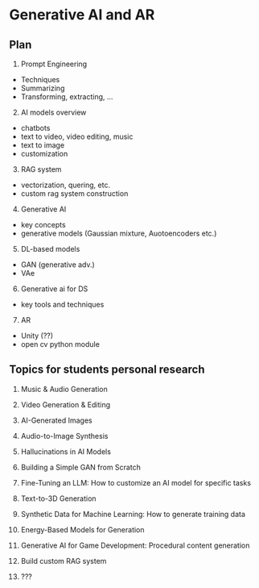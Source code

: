 # Generative AI and AR

## Plan 

1. Prompt Engineering 
- Techniques
- Summarizing 
- Transforming, extracting, ...

2. AI models overview
- chatbots
- text to video, video editing, music
- text to image
- customization

3. RAG system 
- vectorization, quering, etc. 
- custom rag system construction 

4. Generative AI
- key concepts
- generative models (Gaussian mixture, Auotoencoders etc.)

5. DL-based models 
- GAN (generative adv.)
- VAe

6. Generative ai for DS
- key tools and techniques

7. AR
- Unity (??)
- open cv python module 


## Topics for students personal research

1. Music & Audio Generation

2. Video Generation & Editing 

3. AI-Generated Images 

4. Audio-to-Image Synthesis 

5. Hallucinations in AI Models

6. Building a Simple GAN from Scratch

7. Fine-Tuning an LLM: How to customize an AI model for specific tasks

8. Text-to-3D Generation

9. Synthetic Data for Machine Learning: How to generate training data

10. Energy-Based Models for Generation

11. Generative AI for Game Development: Procedural content generation

12. Build custom RAG system

13. ???
